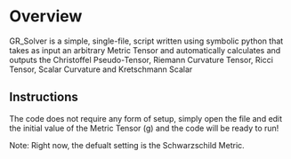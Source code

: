 # Overview
GR_Solver is a simple, single-file, script written using symbolic python that takes as input an arbitrary Metric Tensor and automatically calculates and outputs the Christoffel Pseudo-Tensor, Riemann Curvature Tensor, Ricci Tensor, Scalar Curvature and Kretschmann Scalar

## Instructions
The code does not require any form of setup, simply open the file and edit the initial value of the Metric Tensor (g) and the code will be ready to run!

Note: Right now, the defualt setting is the Schwarzschild Metric.
